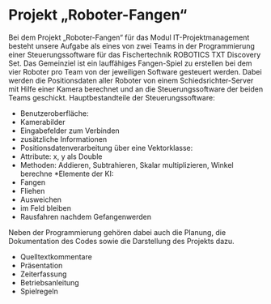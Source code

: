 # Projekt „Roboter-Fangen“

Bei dem Projekt „Roboter-Fangen“ für das Modul IT-Projektmanagement besteht unsere Aufgabe als eines von zwei Teams in der Programmierung einer Steuerungssoftware für das Fischertechnik ROBOTICS TXT Discovery Set. Das Gemeinziel ist ein lauffähiges Fangen-Spiel zu erstellen bei dem vier Roboter pro Team von der jeweiligen Software gesteuert werden. Dabei werden die Positionsdaten aller Roboter von einem Schiedsrichter-Server mit Hilfe einer Kamera berechnet und an die Steuerungssoftware der beiden Teams geschickt.
Hauptbestandteile der Steuerungssoftware:
* Benutzeroberfläche:
 * Kamerabilder
 * Eingabefelder zum Verbinden
 * zusätzliche Informationen
* Positionsdatenverarbeitung über eine Vektorklasse:
 * Attribute: x, y als Double
 * Methoden: Addieren, Subtrahieren, Skalar multiplizieren, Winkel berechne
*Elemente der KI:
 * Fangen
 * Fliehen
 * Ausweichen
 * im Feld bleiben
 * Rausfahren nachdem Gefangenwerden

Neben der Programmierung gehören dabei auch die Planung, die Dokumentation des Codes sowie die Darstellung des Projekts dazu.

* Quelltextkommentare
* Präsentation
* Zeiterfassung
* Betriebsanleitung
* Spielregeln
